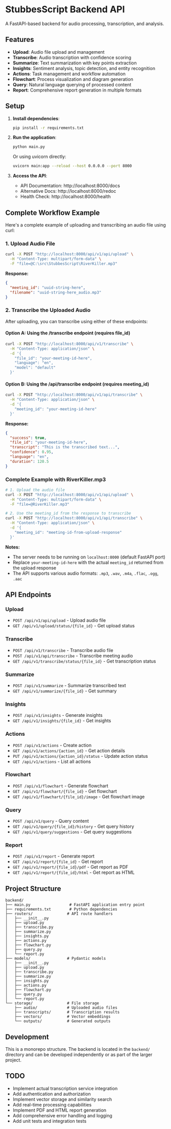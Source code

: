 # StubbesScript Backend API

A FastAPI-based backend for audio processing, transcription, and analysis.

## Features

- **Upload**: Audio file upload and management
- **Transcribe**: Audio transcription with confidence scoring
- **Summarize**: Text summarization with key points extraction
- **Insights**: Sentiment analysis, topic detection, and entity recognition
- **Actions**: Task management and workflow automation
- **Flowchart**: Process visualization and diagram generation
- **Query**: Natural language querying of processed content
- **Report**: Comprehensive report generation in multiple formats

## Setup

1. **Install dependencies**:

   ```bash
   pip install -r requirements.txt
   ```

2. **Run the application**:

   ```bash
   python main.py
   ```

   Or using uvicorn directly:

   ```bash
   uvicorn main:app --reload --host 0.0.0.0 --port 8000
   ```

3. **Access the API**:
   - API Documentation: http://localhost:8000/docs
   - Alternative Docs: http://localhost:8000/redoc
   - Health Check: http://localhost:8000/health

## Complete Workflow Example

Here's a complete example of uploading and transcribing an audio file using curl:

### 1. Upload Audio File

```bash
curl -X POST "http://localhost:8000/api/v1/api/upload" \
  -H "Content-Type: multipart/form-data" \
  -F "file=@C:\src\StubbesScript\RiverKiller.mp3"
```

**Response:**

```json
{
  "meeting_id": "uuid-string-here",
  "filename": "uuid-string-here_audio.mp3"
}
```

### 2. Transcribe the Uploaded Audio

After uploading, you can transcribe using either of these endpoints:

#### Option A: Using the /transcribe endpoint (requires file_id)

```bash
curl -X POST "http://localhost:8000/api/v1/transcribe" \
  -H "Content-Type: application/json" \
  -d '{
    "file_id": "your-meeting-id-here",
    "language": "en",
    "model": "default"
  }'
```

#### Option B: Using the /api/transcribe endpoint (requires meeting_id)

```bash
curl -X POST "http://localhost:8000/api/v1/api/transcribe" \
  -H "Content-Type: application/json" \
  -d '{
    "meeting_id": "your-meeting-id-here"
  }'
```

**Response:**

```json
{
  "success": true,
  "file_id": "your-meeting-id-here",
  "transcript": "This is the transcribed text...",
  "confidence": 0.95,
  "language": "en",
  "duration": 120.5
}
```

### Complete Example with RiverKiller.mp3

```bash
# 1. Upload the audio file
curl -X POST "http://localhost:8000/api/v1/api/upload" \
  -H "Content-Type: multipart/form-data" \
  -F "file=@RiverKiller.mp3"

# 2. Use the meeting_id from the response to transcribe
curl -X POST "http://localhost:8000/api/v1/api/transcribe" \
  -H "Content-Type: application/json" \
  -d '{
    "meeting_id": "meeting-id-from-upload-response"
  }'
```

**Notes:**

- The server needs to be running on `localhost:8000` (default FastAPI port)
- Replace `your-meeting-id-here` with the actual `meeting_id` returned from the upload response
- The API supports various audio formats: `.mp3`, `.wav`, `.m4a`, `.flac`, `.ogg`, `.aac`

## API Endpoints

### Upload

- `POST /api/v1/api/upload` - Upload audio file
- `GET /api/v1/upload/status/{file_id}` - Get upload status

### Transcribe

- `POST /api/v1/transcribe` - Transcribe audio file
- `POST /api/v1/api/transcribe` - Transcribe meeting audio
- `GET /api/v1/transcribe/status/{file_id}` - Get transcription status

### Summarize

- `POST /api/v1/summarize` - Summarize transcribed text
- `GET /api/v1/summarize/{file_id}` - Get summary

### Insights

- `POST /api/v1/insights` - Generate insights
- `GET /api/v1/insights/{file_id}` - Get insights

### Actions

- `POST /api/v1/actions` - Create action
- `GET /api/v1/actions/{action_id}` - Get action details
- `PUT /api/v1/actions/{action_id}/status` - Update action status
- `GET /api/v1/actions` - List all actions

### Flowchart

- `POST /api/v1/flowchart` - Generate flowchart
- `GET /api/v1/flowchart/{file_id}` - Get flowchart
- `GET /api/v1/flowchart/{file_id}/image` - Get flowchart image

### Query

- `POST /api/v1/query` - Query content
- `GET /api/v1/query/{file_id}/history` - Get query history
- `GET /api/v1/query/suggestions` - Get query suggestions

### Report

- `POST /api/v1/report` - Generate report
- `GET /api/v1/report/{file_id}` - Get report
- `GET /api/v1/report/{file_id}/pdf` - Get report as PDF
- `GET /api/v1/report/{file_id}/html` - Get report as HTML

## Project Structure

```
backend/
├── main.py                 # FastAPI application entry point
├── requirements.txt        # Python dependencies
├── routers/               # API route handlers
│   ├── __init__.py
│   ├── upload.py
│   ├── transcribe.py
│   ├── summarize.py
│   ├── insights.py
│   ├── actions.py
│   ├── flowchart.py
│   ├── query.py
│   └── report.py
├── models/                # Pydantic models
│   ├── __init__.py
│   ├── upload.py
│   ├── transcribe.py
│   ├── summarize.py
│   ├── insights.py
│   ├── actions.py
│   ├── flowchart.py
│   ├── query.py
│   └── report.py
└── storage/               # File storage
    ├── audio/             # Uploaded audio files
    ├── transcripts/       # Transcription results
    ├── vectors/           # Vector embeddings
    └── outputs/           # Generated outputs
```

## Development

This is a monorepo structure. The backend is located in the `backend/` directory and can be developed independently or as part of the larger project.

## TODO

- Implement actual transcription service integration
- Add authentication and authorization
- Implement vector storage and similarity search
- Add real-time processing capabilities
- Implement PDF and HTML report generation
- Add comprehensive error handling and logging
- Add unit tests and integration tests
